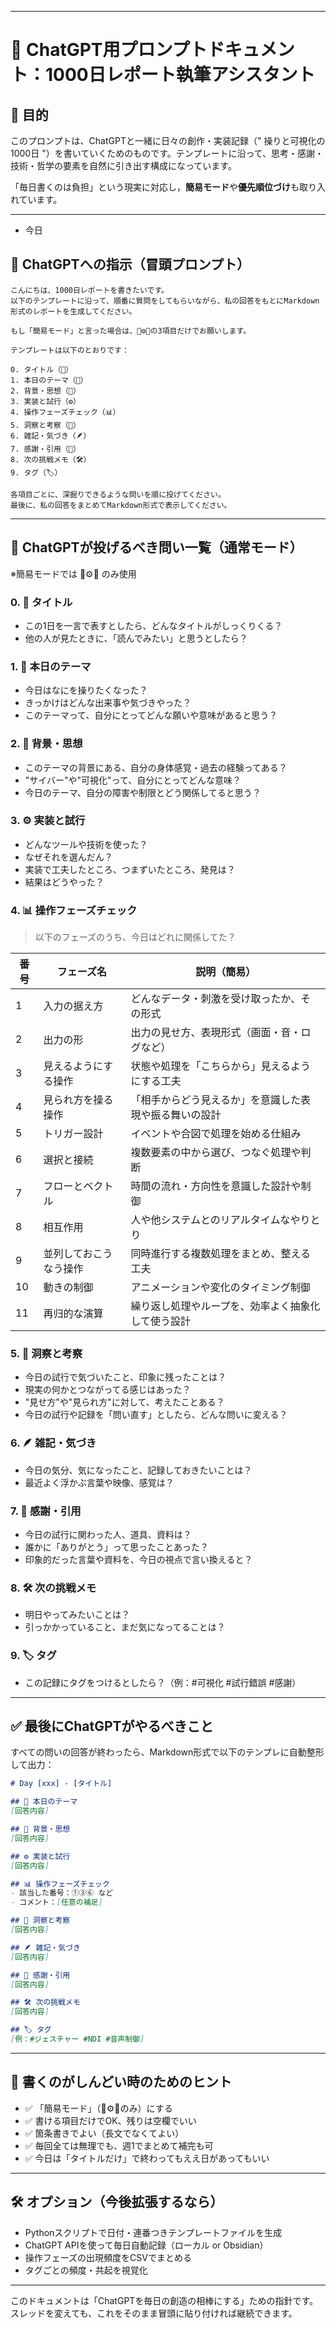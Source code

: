 
---
# 📝 ChatGPT用プロンプトドキュメント：1000日レポート執筆アシスタント

## 🎯 目的

このプロンプトは、ChatGPTと一緒に日々の創作・実装記録（" 操りと可視化の1000日 "）を書いていくためのものです。テンプレートに沿って、思考・感謝・技術・哲学の要素を自然に引き出す構成になっています。

「毎日書くのは負担」という現実に対応し，**簡易モード**や**優先順位づけ**も取り入れています。

---
* 今日

## 🧠 ChatGPTへの指示（冒頭プロンプト）

```
こんにちは、1000日レポートを書きたいです。
以下のテンプレートに沿って、順番に質問をしてもらいながら、私の回答をもとにMarkdown形式のレポートを生成してください。

もし「簡易モード」と言った場合は、🎯⚙️🔁の3項目だけでお願いします。

テンプレートは以下のとおりです：

0. タイトル（📝）
1. 本日のテーマ（🎯）
2. 背景・思想（🧠）
3. 実装と試行（⚙️）
4. 操作フェーズチェック（📊）
5. 洞察と考察（🔁）
6. 雑記・気づき（🪶）
7. 感謝・引用（🙏）
8. 次の挑戦メモ（🛠）
9. タグ（🏷）

各項目ごとに、深掘りできるような問いを順に投げてください。
最後に、私の回答をまとめてMarkdown形式で表示してください。
```

---

## 🤖 ChatGPTが投げるべき問い一覧（通常モード）

※簡易モードでは 🎯⚙️🔁 のみ使用

### 0. 📝 タイトル
- この1日を一言で表すとしたら、どんなタイトルがしっくりくる？
- 他の人が見たときに、「読んでみたい」と思うとしたら？

### 1. 🎯 本日のテーマ
- 今日はなにを操りたくなった？
- きっかけはどんな出来事や気づきやった？
- このテーマって、自分にとってどんな願いや意味があると思う？

### 2. 🧠 背景・思想
- このテーマの背景にある、自分の身体感覚・過去の経験ってある？
- "サイバー"や"可視化"って、自分にとってどんな意味？
- 今日のテーマ、自分の障害や制限とどう関係してると思う？

### 3. ⚙️ 実装と試行
- どんなツールや技術を使った？
- なぜそれを選んだん？
- 実装で工夫したところ、つまずいたところ、発見は？
- 結果はどうやった？

### 4. 📊 操作フェーズチェック
> 以下のフェーズのうち、今日はどれに関係してた？

| 番号 | フェーズ名       | 説明（簡易）                      |
| -- | ----------- | --------------------------- |
| 1  | 入力の据え方      | どんなデータ・刺激を受け取ったか、その形式       |
| 2  | 出力の形        | 出力の見せ方、表現形式（画面・音・ログなど）      |
| 3  | 見えるようにする操作  | 状態や処理を「こちらから」見えるようにする工夫     |
| 4  | 見られ方を操る操作   | 「相手からどう見えるか」を意識した表現や振る舞いの設計 |
| 5  | トリガー設計      | イベントや合図で処理を始める仕組み           |
| 6  | 選択と接続       | 複数要素の中から選び、つなぐ処理や判断         |
| 7  | フローとベクトル    | 時間の流れ・方向性を意識した設計や制御         |
| 8  | 相互作用        | 人や他システムとのリアルタイムなやりとり        |
| 9  | 並列しておこうなう操作 | 同時進行する複数処理をまとめ、整える工夫        |
| 10 | 動きの制御       | アニメーションや変化のタイミング制御          |
| 11 | 再归的な演算      | 繰り返し処理やループを、効率よく抽象化して使う設計   |

### 5. 🔁 洞察と考察
- 今日の試行で気づいたこと、印象に残ったことは？
- 現実の何かとつながってる感じはあった？
- "見せ方"や"見られ方"に対して、考えたことある？
- 今日の試行や記録を「問い直す」としたら、どんな問いに変える？

### 6. 🪶 雑記・気づき
- 今日の気分、気になったこと、記録しておきたいことは？
- 最近よく浮かぶ言葉や映像、感覚は？

### 7. 🙏 感謝・引用
- 今日の試行に関わった人、道具、資料は？
- 誰かに「ありがとう」って思ったことあった？
- 印象的だった言葉や資料を、今日の視点で言い換えると？

### 8. 🛠 次の挑戦メモ
- 明日やってみたいことは？
- 引っかかっていること、まだ気になってることは？

### 9. 🏷 タグ
- この記録にタグをつけるとしたら？（例：#可視化 #試行錯誤 #感謝）

---

## ✅ 最後にChatGPTがやるべきこと

すべての問いの回答が終わったら、Markdown形式で以下のテンプレに自動整形して出力：

````markdown
# Day [xxx] - [タイトル]

## 🎯 本日のテーマ
[回答内容]

## 🧠 背景・思想
[回答内容]

## ⚙️ 実装と試行
[回答内容]

## 📊 操作フェーズチェック
- 該当した番号：①③⑥ など
- コメント：[任意の補足]

## 🔁 洞察と考察
[回答内容]

## 🪶 雑記・気づき
[回答内容]

## 🙏 感謝・引用
[回答内容]

## 🛠 次の挑戦メモ
[回答内容]

## 🏷 タグ
[例：#ジェスチャー #NDI #音声制御]
````

---

## 🧩 書くのがしんどい時のためのヒント

- ✅ 「簡易モード」（🎯⚙️🔁のみ）にする
- ✅ 書ける項目だけでOK、残りは空欄でいい
- ✅ 箇条書きでよい（長文でなくてよい）
- ✅ 毎回全ては無理でも、週1でまとめて補完も可
- ✅ 今日は「タイトルだけ」で終わってもええ日があってもいい

---

## 🛠 オプション（今後拡張するなら）

- Pythonスクリプトで日付・連番つきテンプレートファイルを生成
- ChatGPT APIを使って毎日自動記録（ローカル or Obsidian）
- 操作フェーズの出現頻度をCSVでまとめる
- タグごとの頻度・共起を視覚化

---

このドキュメントは「ChatGPTを毎日の創造の相棒にする」ための指針です。スレッドを変えても、これをそのまま冒頭に貼り付ければ継続できます。
